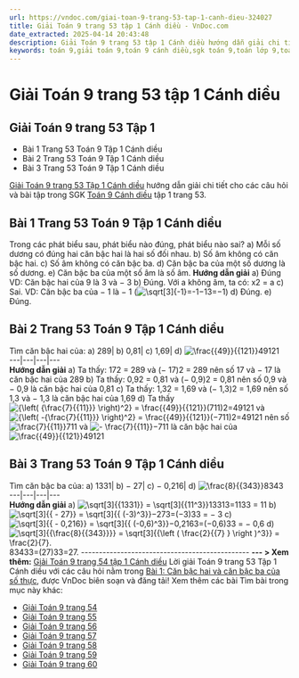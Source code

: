 ```yaml
---
url: https://vndoc.com/giai-toan-9-trang-53-tap-1-canh-dieu-324027
title: Giải Toán 9 trang 53 tập 1 Cánh diều - VnDoc.com
date_extracted: 2025-04-14 20:43:48
description: Giải Toán 9 trang 53 tập 1 Cánh diều hướng dẫn giải chi tiết các câu hỏi và bài tập trong SGK Toán 9 Cánh diều tập 1.
keywords: toán 9,giải toán 9,toán 9 cánh diều,sgk toán 9,toán lớp 9,toán lớp 9 cánh diều,sgk toán 9 cánh diều,toán 9 ctst,giải sgk toán 9 cánh diều,toán 9 cánh diều tập 1,giải bài tập toán 9 cánh diều,Toán 9 Bài 1 Căn bậc hai và căn bậc ba của số thực,Căn bậc hai,căn bậc ba,Giải Toán 9 Cánh diều tập 1 trang 51,Giải Toán 9 Cánh diều tập 1 trang 53,Giải Toán 9 Cánh diều tập 1 trang 54,Giải Toán 9 Cánh diều tập 1 trang 52,toán 9 trang 53,giải toán 9 trang 53,toán 9 trang 53 cánh diều
---
```


# Giải Toán 9 trang 53 tập 1 Cánh diều
## **Giải Toán 9 trang 53 Tập 1**
  * Bài 1 Trang 53 Toán 9 Tập 1 Cánh diều
  * Bài 2 Trang 53 Toán 9 Tập 1 Cánh diều
  * Bài 3 Trang 53 Toán 9 Tập 1 Cánh diều

[Giải Toán 9 trang 53 Tập 1 Cánh diều](<https://vndoc.com/giai-toan-9-trang-53-tap-1-canh-dieu-324027>) hướng dẫn giải chi tiết cho các câu hỏi và bài tập trong SGK [Toán 9 Cánh diều](<https://vndoc.com/toan-9-canh-dieu>) tập 1 trang 53.
## **Bài 1 Trang 53 Toán 9 Tập 1 Cánh diều**
Trong các phát biểu sau, phát biểu nào đúng, phát biểu nào sai?
a\) Mỗi số dương có đúng hai căn bậc hai là hai số đối nhau.
b\) Số âm không có căn bậc hai.
c\) Số âm không có căn bậc ba.
d\) Căn bậc ba của một số dương là số dương.
e\) Căn bậc ba của một số âm là số âm.
**Hướng dẫn giải**
a\) Đúng
VD: Căn bậc hai của 9 là 3 và − 3
b\) Đúng.
Với a không âm, ta có: x2 = a
c\) Sai.
VD: Căn bậc ba của − 1 là − 1 \(![\\sqrt\[3\]{-1}=-1](https://i.vdoc.vn/data/image/blank.png)−13=−1\)
d\) Đúng.
e\) Đúng.
## **Bài 2 Trang 53 Toán 9 Tập 1 Cánh diều**
Tìm căn bậc hai của:
a\) 289| b\) 0,81| c\) 1,69| d\) ![\\frac{{49}}{{121}}](https://i.vdoc.vn/data/image/blank.png)49121  
---|---|---|---  
**Hướng dẫn giải**
a\) Ta thấy: 172 = 289 và \(− 17\)2 = 289 nên số 17 và − 17 là căn bậc hai của 289
b\) Ta thấy: 0,92 = 0,81 và \(− 0,9\)2 = 0,81 nên số 0,9 và − 0,9 là căn bậc hai của 0,81
c\) Ta thấy: 1,32 = 1,69 và \(− 1,3\)2 = 1,69 nên số 1,3 và − 1,3 là căn bậc hai của 1,69
d\) Ta thấy ![{\\left\( {\\frac{7}{{11}}} \\right\)^2}   = \\frac{{49}}{{121}}](https://i.vdoc.vn/data/image/blank.png)\(711\)2=49121 và ![{\\left\( -{\\frac{7}{{11}}} \\right\)^2}   = \\frac{{49}}{{121}}](https://i.vdoc.vn/data/image/blank.png)\(−711\)2=49121 nên số ![\\frac{7}{{11}}](https://i.vdoc.vn/data/image/blank.png)711 và ![- \\frac{7}{{11}}](https://i.vdoc.vn/data/image/blank.png)−711 là căn bậc hai của ![\\frac{{49}}{{121}}](https://i.vdoc.vn/data/image/blank.png)49121
## **Bài 3 Trang 53 Toán 9 Tập 1 Cánh diều**
Tìm căn bậc ba của:
a\) 1331| b\) − 27| c\) − 0,216| d\) ![\\frac{8}{{343}}](https://i.vdoc.vn/data/image/blank.png)8343  
---|---|---|---  
**Hướng dẫn giải**
a\) ![\\sqrt\[3\]{{1331}} = \\sqrt\[3\]{{11^3}}](https://i.vdoc.vn/data/image/blank.png)13313=1133 = 11
b\) ![\\sqrt\[3\]{{ - 27}} = \\sqrt\[3\]{{ \(-3\)^3}}](https://i.vdoc.vn/data/image/blank.png)−273=\(−3\)33 = − 3
c\) ![\\sqrt\[3\]{{ - 0,216}} = \\sqrt\[3\]{{ \(-0,6\)^3}}](https://i.vdoc.vn/data/image/blank.png)−0,2163=\(−0,6\)33 = − 0,6
d\) ![\\sqrt\[3\]{{\\frac{8}{{343}}}} = \\sqrt\[3\]{{\\left \(  \\frac{2}{{7} } \\right \)^3}} = \\frac{2}{7}.](https://i.vdoc.vn/data/image/blank.png)83433=\(27\)33=27.
\-----------------------------------------------
**\--- > Xem thêm:** [Giải Toán 9 trang 54 tập 1 Cánh diều](<https://vndoc.com/giai-toan-9-trang-54-tap-1-canh-dieu-324029>)
Lời giải Toán 9 trang 53 Tập 1 Cánh diều với các câu hỏi nằm trong [Bài 1: Căn bậc hai và căn bậc ba của số thực](<https://vndoc.com/toan-9-canh-dieu-bai-1-can-bac-hai-va-can-bac-ba-cua-so-thuc-321725>), được VnDoc biên soạn và đăng tải\!
Xem thêm các bài Tìm bài trong mục này khác:
  * [Giải Toán 9 trang 54](</giai-toan-9-trang-54-tap-1-canh-dieu-324029>)
  * [Giải Toán 9 trang 55](</giai-toan-9-trang-55-tap-1-canh-dieu-324073>)
  * [Giải Toán 9 trang 56](</giai-toan-9-trang-56-tap-1-canh-dieu-324077>)
  * [Giải Toán 9 trang 57](</giai-toan-9-trang-57-tap-1-canh-dieu-324081>)
  * [Giải Toán 9 trang 58](</giai-toan-9-trang-58-tap-1-canh-dieu-324083>)
  * [Giải Toán 9 trang 59](</giai-toan-9-trang-59-tap-1-canh-dieu-324087>)
  * [Giải Toán 9 trang 60](</giai-toan-9-trang-60-tap-1-canh-dieu-324093>)

